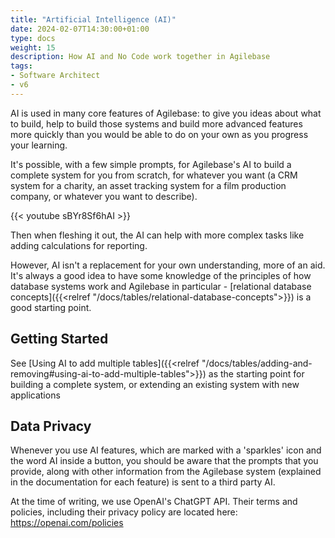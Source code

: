 ```yaml
---
title: "Artificial Intelligence (AI)"
date: 2024-02-07T14:30:00+01:00
type: docs
weight: 15
description: How AI and No Code work together in Agilebase
tags:
- Software Architect
- v6
---
```

AI is used in many core features of Agilebase: to give you ideas about what to build, help to build those systems and build more advanced features more quickly than you would be able to do on your own as you progress your learning.

It's possible, with a few simple prompts, for Agilebase's AI to build a complete system for you from scratch, for whatever you want (a CRM system for a charity, an asset tracking system for a film production company, or whatever you want to describe).

{{< youtube sBYr8Sf6hAI >}}

Then when fleshing it out, the AI can help with more complex tasks like adding calculations for reporting.

However, AI isn't a replacement for your own understanding, more of an aid. It's always a good idea to have some knowledge of the principles of how database systems work and Agilebase in particular - [relational database concepts]({{<relref "/docs/tables/relational-database-concepts">}}) is a good starting point.

## Getting Started
See [Using AI to add multiple tables]({{<relref "/docs/tables/adding-and-removing#using-ai-to-add-multiple-tables">}}) as the starting point for building a complete system, or extending an existing system with new applications

## Data Privacy

Whenever you use AI features, which are marked with a 'sparkles' icon and the word AI inside a button, you should be aware that the prompts that you provide, along with other information from the Agilebase system (explained in the documentation for each feature) is sent to a third party AI. 

At the time of writing, we use OpenAI's ChatGPT API. Their terms and policies, including their privacy policy are located here: https://openai.com/policies